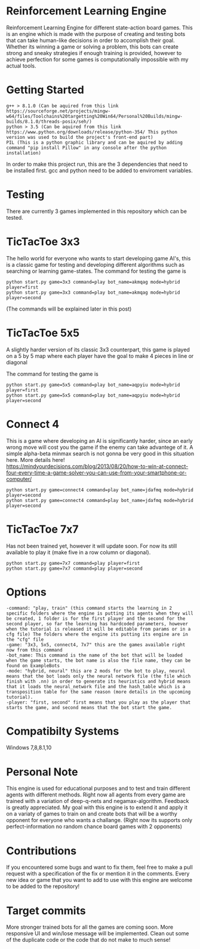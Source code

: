 # Reinforcement Learning Engine
Reinforcement Learning Engine for different state-action board games.
This is an engine which is made with the purpose of creating and testing bots that can take human-like decisions in order to accomplish their goal.
Whether its winning a game or solving a problem, this bots can create strong and sneaky strategies if enough training is provided, however to achieve perfection for some games is computationally impossible with my actual tools.

# Getting Started
    g++ > 8.1.0 (Can be aquired from this link https://sourceforge.net/projects/mingw-w64/files/Toolchains%20targetting%20Win64/Personal%20Builds/mingw-builds/8.1.0/threads-posix/seh/)
    python > 3.5 (Can be aquired from this link https://www.python.org/downloads/release/python-354/ This python version was used to build the project's front-end part)
    PIL (This is a python graphic library and can be aquired by adding command "pip install Pillow" in any console after the python installation)
In order to make this project run, this are the 3 dependencies that need to be installed first.
gcc and python need to be added to enviroment variables.

# Testing
There are currently 3 games implemented in this repository which can be tested.

# TicTacToe 3x3
The hello world for everyone who wants to start developing game AI's, this is a classic game for testing and developing different algorithms such as searching or learning game-states.
The command for testing the game is

    python start.py game=3x3 command=play bot_name=akmqag mode=hybrid player=first
    python start.py game=3x3 command=play bot_name=akmqag mode=hybrid player=second

(The commands will be explained later in this post)

# TicTacToe 5x5
A slightly harder version of its classic 3x3 counterpart, this game is played on a 5 by 5 map where each player have the goal to make 4 pieces in line or diagonal

The command for testing the game is

    python start.py game=5x5 command=play bot_name=aqpyiu mode=hybrid player=first
    python start.py game=5x5 command=play bot_name=aqpyiu mode=hybrid player=second

# Connect 4
This is a game where developing an AI is significantly harder, since an early wrong move will cost you the game if the enemy can take advantege of it.
A simple alpha-beta minmax search is not gonna be very good in this situation here.
More details here!
https://mindyourdecisions.com/blog/2013/08/20/how-to-win-at-connect-four-every-time-a-game-solver-you-can-use-from-your-smartphone-or-computer/

    python start.py game=connect4 command=play bot_name=jdafmq mode=hybrid player=second
    python start.py game=connect4 command=play bot_name=jdafmq mode=hybrid player=second

# TicTacToe 7x7
Has not been trained yet, however it will update soon. For now its still available to play it (make five in a row column or diagonal).

    python start.py game=7x7 command=play player=first
    python start.py game=7x7 command=play player=second

# Options
    -command: "play, train" (this command starts the learning in 2 specific folders where the engine is putting its agents when they will be created, 1 folder is for the first player and the second for the second player, so far the learning has hardcoded parameters, however when the tutorial is released it will be editable from params or in a cfg file) The folders where the engine its putting its engine are in the "cfg" file
    -game: "3x3, 5x5, connect4, 7x7" this are the games available right now from this command
    -bot_name: This command is the name of the bot that will be loaded when the game starts, the bot name is also the file name, they can be found on ExampleBots
    -mode: "hybrid, neural" this are 2 mods for the bot to play, neural means that the bot loads only the neural network file (the file which finish with .nn) in order to generate its heuristics and hybrid means that it loads the neural_network file and the hash_table which is a transposition table for the same reason (more details in the upcoming tutorial).
    -player: "first, second" first means that you play as the player that starts the game, and second means that the bot start the game.

# Compatibilty Systems
Windows 7,8,8.1,10

# Personal Note
This engine is used for educational purposes and to test and train different agents with different methods. Right now all agents from every game are trained with a variation of deep-q-nets and negamax-algorithm.
Feedback is greatly appreciated.
My goal with this engine is to extend it and apply it on a variaty of games to train on and create bots that will be a worthy opponent for everyone who wants a challange.
(Right now its supports only perfect-information no random chance board games with 2 opponents)

# Contributions
If you encountered some bugs and want to fix them, feel free to make a pull request with a specification of the fix or mention it in the comments.
Every new idea or game that you want to add to use with this engine are welcome to be added to the repository!

# Target commits

More stronger trained bots for all the games are coming soon.
More responsive UI and win/lose message will be implemented.
Clean out some of the duplicate code or the code that do not make to much sense!
